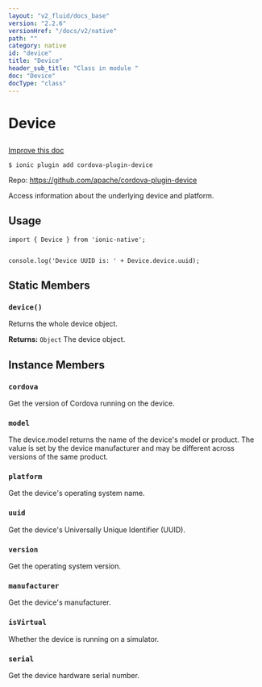 ```yaml
---
layout: "v2_fluid/docs_base"
version: "2.2.6"
versionHref: "/docs/v2/native"
path: ""
category: native
id: "device"
title: "Device"
header_sub_title: "Class in module "
doc: "Device"
docType: "class"
---
```








<h1 class="api-title">
  
  Device
  

  

  

</h1>

<a class="improve-v2-docs" href="http://github.com/driftyco/ionic-native/edit/master/src/plugins/device.ts#L27">
  Improve this doc
</a>



<!-- decorators -->


<pre><code>$ ionic plugin add cordova-plugin-device</code></pre>
<p>Repo:
  <a href="https://github.com/apache/cordova-plugin-device">
    https://github.com/apache/cordova-plugin-device
  </a>
</p>

<!-- description -->

<p>Access information about the underlying device and platform.</p>



<!-- @usage tag -->

<h2>Usage</h2>

<pre><code class="lang-typescript">import { Device } from &#39;ionic-native&#39;;


console.log(&#39;Device UUID is: &#39; + Device.device.uuid);
</code></pre>




<!-- @property tags -->


<h2>Static Members</h2>

<div id="device"></div>
<h3><code>device()</code>
  
</h3>


Returns the whole device object.







<div class="return-value" markdown="1">
  <i class="icon ion-arrow-return-left"></i>
  <b>Returns:</b> 
<code>Object</code> The device object.
</div>




<!-- methods on the class -->

<h2>Instance Members</h2>
<div id="cordova"></div>
<h3>
  <code>cordova</code>
  

</h3>
Get the version of Cordova running on the device.




<div id="model"></div>
<h3>
  <code>model</code>
  

</h3>
The device.model returns the name of the device's model or product. The value is set
by the device manufacturer and may be different across versions of the same product.




<div id="platform"></div>
<h3>
  <code>platform</code>
  

</h3>
Get the device's operating system name.




<div id="uuid"></div>
<h3>
  <code>uuid</code>
  

</h3>
Get the device's Universally Unique Identifier (UUID).




<div id="version"></div>
<h3>
  <code>version</code>
  

</h3>
Get the operating system version.




<div id="manufacturer"></div>
<h3>
  <code>manufacturer</code>
  

</h3>
Get the device's manufacturer.




<div id="isVirtual"></div>
<h3>
  <code>isVirtual</code>
  

</h3>
Whether the device is running on a simulator.




<div id="serial"></div>
<h3>
  <code>serial</code>
  

</h3>
Get the device hardware serial number.








<!-- other classes -->

<!-- end other classes -->

<!-- interfaces -->

<!-- end interfaces -->

<!-- related link --><!-- end content block -->


<!-- end body block -->

